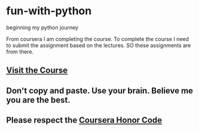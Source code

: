 # fun-with-python
beginning my python journey

From coursera I am completing the course. To complete the course I need to submit the assignment based on the lectures.
SO these assignments are from there. 

  ## [Visit the Course](https://www.coursera.org/specializations/python)
  
## Don't copy and paste. Use your brain. Believe me you are the best.
## Please respect the [Coursera Honor Code](https://learner.coursera.help/hc/en-us/articles/209818863)
